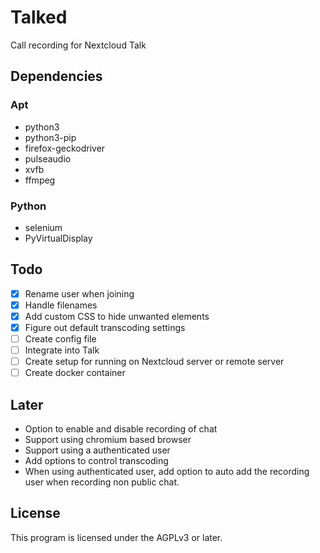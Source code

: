 # Talked

Call recording for Nextcloud Talk

## Dependencies

### Apt

* python3
* python3-pip
* firefox-geckodriver
* pulseaudio
* xvfb
* ffmpeg

### Python

* selenium
* PyVirtualDisplay

## Todo

- [x] Rename user when joining
- [x] Handle filenames
- [x] Add custom CSS to hide unwanted elements
- [x] Figure out default transcoding settings
- [ ] Create config file
- [ ] Integrate into Talk
- [ ] Create setup for running on Nextcloud server or remote server
- [ ] Create docker container

## Later
* Option to enable and disable recording of chat
* Support using chromium based browser
* Support using a authenticated user
* Add options to control transcoding
* When using authenticated user, add option to auto add the recording user when recording non public chat.

## License

This program is licensed under the AGPLv3 or later.
